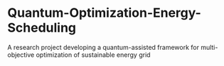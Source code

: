 # Quantum-Optimization-Energy-Scheduling
A research project developing a quantum-assisted framework for multi-objective optimization of sustainable energy grid
